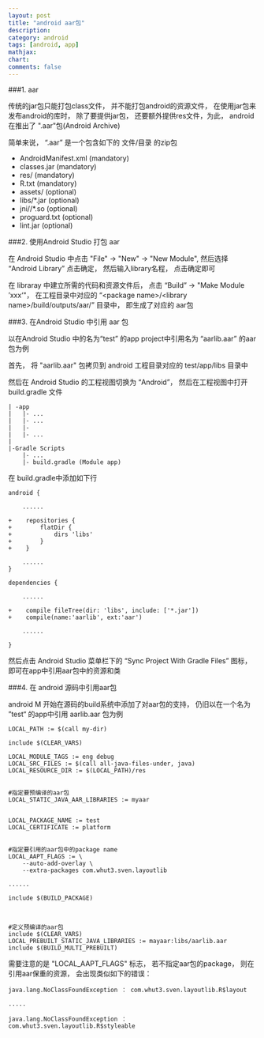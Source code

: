 ```yaml
---
layout: post
title: "android aar包"
description:
category: android
tags: [android, app]
mathjax: 
chart:
comments: false
---
```


###1. aar

传统的jar包只能打包class文件， 并不能打包android的资源文件， 在使用jar包来发布android的库时， 除了要提供jar包， 还要额外提供res文件，为此， android在推出了 ".aar"包(Android Archive)

简单来说， “.aar” 是一个包含如下的 文件/目录 的zip包

+ AndroidManifest.xml   (mandatory)
+ classes.jar           (mandatory)
+ res/                  (mandatory)
+ R.txt                 (mandatory)
+ assets/               (optional)
+ libs/*.jar            (optional)
+ jni/<abi>/*.so        (optional)
+ proguard.txt          (optional)
+ lint.jar              (optional)

###2. 使用Android Studio 打包 aar

在 Android Studio 中点击 "File" -> "New" -> "New Module", 然后选择 “Android Library” 点击确定， 然后输入library名程， 点击确定即可

在 libraray 中建立所需的代码和资源文件后， 点击 “Build” -> "Make Module ’xxx‘"， 在工程目录中对应的 “&lt;package name&gt;/&lt;library name&gt;/build/outputs/aar/” 目录中， 即生成了对应的 aar包

###3. 在Android Studio 中引用 aar 包

以在Android Studio 中的名为“test” 的app project中引用名为 “aarlib.aar” 的aar包为例

首先， 将 "aarlib.aar" 包拷贝到 android 工程目录对应的 test/app/libs 目录中

然后在 Android Studio 的工程视图切换为 “Android”， 然后在工程视图中打开 build.gradle 文件

    | -app
    |   |- ...
    |   |- ...
    |   |- 
    |   |- ...
    |
    |-Gradle Scripts
        |- ...
        |- build.gradle (Module app)
        

在 build.gradle中添加如下行

    android {
    
        ......
    
    +    repositories {
    +        flatDir {
    +            dirs 'libs'
    +        }
    +    }
    
        ......
    }
    
    dependencies {
    
        ......
        
    +    compile fileTree(dir: 'libs', include: ['*.jar'])
    +    compile(name:'aarlib', ext:'aar')
    
        ......
    
    }
    

然后点击 Android Studio 菜单栏下的 “Sync Project With Gradle Files” 图标， 即可在app中引用aar包中的资源和类


###4. 在 android 源码中引用aar包

android M 开始在源码的build系统中添加了对aar包的支持， 仍旧以在一个名为 ”test“ 的app中引用 aarlib.aar 包为例


    LOCAL_PATH := $(call my-dir)

    include $(CLEAR_VARS)
    
    LOCAL_MODULE_TAGS := eng debug
    LOCAL_SRC_FILES := $(call all-java-files-under, java)
    LOCAL_RESOURCE_DIR := $(LOCAL_PATH)/res 
    
    
    #指定要预编译的aar包
    LOCAL_STATIC_JAVA_AAR_LIBRARIES := myaar
    
    
    LOCAL_PACKAGE_NAME := test
    LOCAL_CERTIFICATE := platform


    #指定要引用的aar包中的package name
    LOCAL_AAPT_FLAGS := \
        --auto-add-overlay \
        --extra-packages com.whut3.sven.layoutlib 
    
    ......
    
    include $(BUILD_PACKAGE)



    #定义预编译的aar包
    include $(CLEAR_VARS)
    LOCAL_PREBUILT_STATIC_JAVA_LIBRARIES := mayaar:libs/aarlib.aar
    include $(BUILD_MULTI_PREBUILT)


需要注意的是 "LOCAL_AAPT_FLAGS" 标志， 若不指定aar包的package， 则在引用aar保重的资源， 会出现类似如下的错误：

    java.lang.NoClassFoundException ： com.whut3.sven.layoutlib.R$layout 
    
    .....
    
    java.lang.NoClassFoundException ： com.whut3.sven.layoutlib.R$styleable